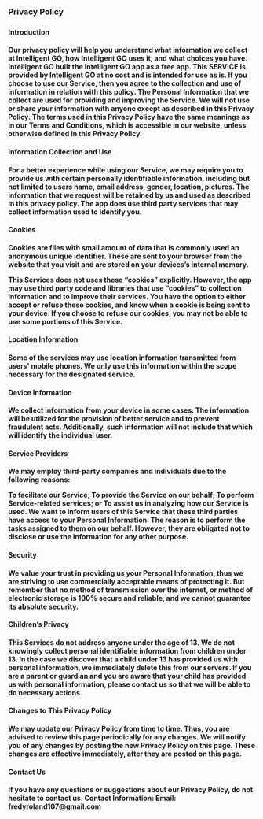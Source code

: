 <h3>Privacy Policy<h3>
 
<h4>Introduction<h4>

Our privacy policy will help you understand what information we collect at Intelligent GO, how Intelligent GO uses it, and what choices you have. Intelligent GO built the Intelligent GO app as a free app. This SERVICE is provided by Intelligent GO at no cost and is intended for use as is. If you choose to use our Service, then you agree to the collection and use of information in relation with this policy. The Personal Information that we collect are used for providing and improving the Service. We will not use or share your information with anyone except as described in this Privacy Policy.
The terms used in this Privacy Policy have the same meanings as in our Terms and Conditions, which is accessible in our website, unless otherwise defined in this Privacy Policy.
  
<h4>Information Collection and Use<h4>
  
For a better experience while using our Service, we may require you to provide us with certain personally identifiable information, including but not limited to users name, email address, gender, location, pictures. The information that we request will be retained by us and used as described in this privacy policy.
The app does use third party services that may collect information used to identify you.

<h4>Cookies<h4>
Cookies are files with small amount of data that is commonly used an anonymous unique identifier. These are sent to your browser from the website that you visit and are stored on your devices’s internal memory.

This Services does not uses these “cookies” explicitly. However, the app may use third party code and libraries that use “cookies” to collection information and to improve their services. You have the option to either accept or refuse these cookies, and know when a cookie is being sent to your device. If you choose to refuse our cookies, you may not be able to use some portions of this Service.

<h4>Location Information<h4>
Some of the services may use location information transmitted from users' mobile phones. We only use this information within the scope necessary for the designated service.

<h4>Device Information<h4>
We collect information from your device in some cases. The information will be utilized for the provision of better service and to prevent fraudulent acts. Additionally, such information will not include that which will identify the individual user.

<h4>Service Providers<h4>
We may employ third-party companies and individuals due to the following reasons:

To facilitate our Service;
To provide the Service on our behalf;
To perform Service-related services; or
To assist us in analyzing how our Service is used.
We want to inform users of this Service that these third parties have access to your Personal Information. The reason is to perform the tasks assigned to them on our behalf. However, they are obligated not to disclose or use the information for any other purpose.

<h4>Security<h4>
We value your trust in providing us your Personal Information, thus we are striving to use commercially acceptable means of protecting it. But remember that no method of transmission over the internet, or method of electronic storage is 100% secure and reliable, and we cannot guarantee its absolute security.

<h4>Children’s Privacy<h4>
This Services do not address anyone under the age of 13. We do not knowingly collect personal identifiable information from children under 13. In the case we discover that a child under 13 has provided us with personal information, we immediately delete this from our servers. If you are a parent or guardian and you are aware that your child has provided us with personal information, please contact us so that we will be able to do necessary actions.

<h4>Changes to This Privacy Policy<h4>
We may update our Privacy Policy from time to time. Thus, you are advised to review this page periodically for any changes. We will notify you of any changes by posting the new Privacy Policy on this page. These changes are effective immediately, after they are posted on this page.

<h4>Contact Us<h4>
If you have any questions or suggestions about our Privacy Policy, do not hesitate to contact us.
Contact Information:
Email: fredyroland107@gmail.com
